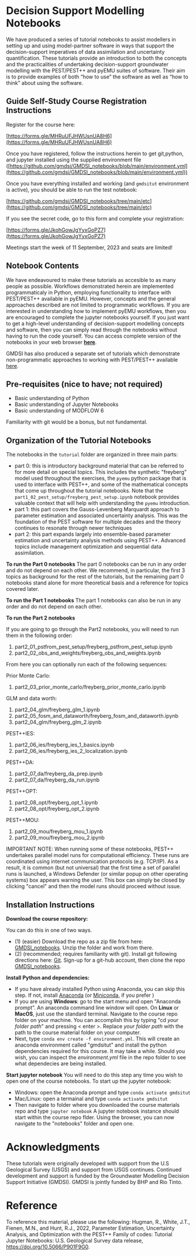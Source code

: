 # Decision Support Modelling Notebooks

We have produced a series of tutorial notebooks to assist modellers in setting up and using model-partner software in ways that support the decision-support imperatives of data assimilation and uncertainty quantification. These tutorials provide an introduction to both the concepts and the practicalities of undertaking decision-support groundwater modelling with the PEST/PEST++ and pyEMU suites of software. Their aim is to provide examples of both “how to use” the software as well as “how to think” about using the software. 

## Guide Self-Study Course Registration Instructions

Register for the course here:

[https://forms.gle/MHRuUFJHWUsnUA8H6](https://forms.gle/MHRuUFJHWUsnUA8H6)

Once you have registered, follow the instructions herein to get git,python, and jupyter installed using the supplied environment file ([https://github.com/gmdsi/GMDSI_notebooks/blob/main/environment.yml](https://github.com/gmdsi/GMDSI_notebooks/blob/main/environment.yml))

Once you have everything installed and working (and `gmdsitut` environment is active), you should be able to run the test notebook:

[https://github.com/gmdsi/GMDSI_notebooks/tree/main/etc](https://github.com/gmdsi/GMDSI_notebooks/tree/main/etc)

If you see the secret code, go to this form and complete your registration:

[https://forms.gle/JkohGowJgYyxGoPZ7](https://forms.gle/JkohGowJgYyxGoPZ7)

Meetings start the week of 11 September, 2023 and seats are limited!

## Notebook Contents

We have endeavoured to make these tutorials as accesible to as many people as possible. Workflows demonstrated herein are implemented programmaticaly in Python, employing functionality to interface with PEST/PEST++ available in pyEMU. However, concepts and the general approaches described are not limited to programmatic workflows. If you are interested in understanding how to implement pyEMU workflows, then you are encouraged to complete the jupyter notebooks yourself. If you just want to get a high-level understanding of decision-support modelling concepts and software, then you can simply read through the notebooks without having to run the code yourself. You can access complete version of the notebooks in your web browser [__here__](https://gmdsi.github.io/GMDSI_notebooks/). 

GMDSI has also produced a separate set of tutorials which demonstrate non-programmatic approaches to working with PEST/PEST++ available [here](https://gmdsi.org/education/tutorials/). 

## Pre-requisites (nice to have; not required)
 - Basic understanding of Python 
 - Basic understanding of Jupyter Notebooks
 - Basic understanding of MODFLOW 6

Familiarity with git would be a bonus, but not fundamental.

## Organization of the Tutorial Notebooks
The notebooks in the `tutorial` folder are organized in three main parts:
 - part 0: this is introductory background material that can be referred to for more detail on special topics. This includes the synthetic "freyberg" model used throughout the exercises, the `pyemu` python package that is used to interface with PEST++, and some of the mathematical concepts that come up throughout the tutorial notebooks. Note that the `part1_02_pest_setup/freyberg_pest_setup.ipynb` notebook provides valuable context that will help with understanding the `pyemu` introduction.
 - part 1: this part covers the Gauss-Levenberg Marquardt approach to parameter estimation and associated uncertainty analysis. This was the foundation of the PEST software for multiple decades and the theory continues to resonate through newer techniques
 - part 2: this part expands largely into ensemble-based parameter estimation and uncertainty analysis methods using PEST++. Advanced topics include management optimization and sequential data assimilation.

**To run the Part 0 notebooks**
The part 0 notebooks can be run in any order and do not depend on each other. We recommend, in particular, the first 3 topics as background for the rest of the tutorials, but the remaining part 0 notebooks stand alone for more theoretical basis and a reference for topics covered later.

**To run the Part 1 notebooks**
The part 1 notebooks can also be run in any order and do not depend on each other.

**To run the Part 2 notebooks**

If you are going to go through the Part2 notebooks, you will need to run them in the following order:
 1. part2_01_pstfrom_pest_setup/freyberg_pstfrom_pest_setup.ipynb
 2. part2_02_obs_and_weights/freyberg_obs_and_weights.ipynb

From here you can optionally run each of the following sequences:

Prior Monte Carlo:
 1. part2_03_prior_monte_carlo/freyberg_prior_monte_carlo.ipynb

GLM and data worth:
 1. part2_04_glm/freyberg_glm_1.ipynb
 2. part2_05_fosm_and_dataworth/freyberg_fosm_and_dataworth.ipynb
 3. part2_04_glm/freyberg_glm_2.ipynb

PEST++IES:
 1. part2_06_ies/freyberg_ies_1_basics.ipynb
 2. part2_06_ies/freyberg_ies_2_localization.ipynb

PEST++DA:
 1. part2_07_da/freyberg_da_prep.ipynb
 2. part2_07_da/freyberg_da_run.ipynb

PEST++OPT: 
 1. part2_08_opt/freyberg_opt_1.ipynb
 2. part2_08_opt/freyberg_opt_2.ipynb

PEST++MOU: 
 1. part2_09_mou/freyberg_mou_1.ipynb
 2. part2_09_mou/freyberg_mou_2.ipynb
 
IMPORTANT NOTE: When running some of these notebooks, PEST++ undertakes parallel model runs for computational efficiency. These runs are coordinated using internet communication protocols (e.g. TCP/IP). As a result, it is common (but not universal) that the first time a set of parallel runs is launched, a Windows Defender (or similar popup on other operating systems) box appears warning the user. This box can simply be closed by clicking "cancel" and then the model runs should proceed without issue.

## Installation Instructions

**Download the course repository:**

You can do this in one of two ways. 
 - (1) (easier) Download the repo as a zip file from here: [GMDSI_notebooks](https://github.com/gmdsi/GMDSI_notebooks). Unzip the folder and work from there.
 - (2) (recommended; requires familiarity with git). Install git following directions here: [Git](https://git-scm.com/book/en/v2/Getting-Started-Installing-Git). Sign-up for a git-hub account, then clone the repo [GMDSI_notebooks](https://github.com/gmdsi/GMDSI_notebooks).

**Install Python and dependencies:**
 - If you have already installed Python using Anaconda, you can skip this step. If not, install [Anaconda](https://www.anaconda.com/products/individual) (or [Miniconda](https://docs.conda.io/en/latest/miniconda.html), if you prefer )
 - If you are using __Windows__: go to the start menu and open "Anaconda prompt". An anaconda command line window will open. On __Linux__ or __MacOS__, just use the standard terminal. Navigate to the course repo folder on your machine. You can accomplish this by typing "cd *your folder path*" and pressing < enter >. Replace *your folder path* with the path to the course material folder on your computer.
 - Next, type `conda env create -f environment.yml`. This will create an anaconda environment called "gmdsitut" and install the python dependencies required for this course. It may take a while. Should you wish, you can inspect the *environment.yml* file in the repo folder to see what dependecies are being installed.

**Start jupyter notebook**
You will need to do this step any time you wish to open one of the course notebooks.
To start up the jupyter notebook:
- Windows: open the Anaconda prompt and type `conda activate gmdsitut`
- Mac/Linux: open a termainal and type `conda activate gmdsitut`
- Then navigate to folder where you downloaded the course materials repo and type `jupyter notebook`
A jupyter notebook instance should start within the course repo flder. Using the browser, you can now navigate to the "notebooks" folder and open one.
 
 # Acknowledgments
 
These tutorials were originally developed with support from the U.S Geological Survey (USGS) and support from USGS continues. Continued development and support is funded by the Groundwater Modelling Decision Support Initiative (GMDSI). GMDSI is jointly funded by BHP and Rio Tinto.

# Reference
To reference this material, please use the following:
Hugman, R., White, J.T., Fienen, M.N., and Hunt, R.J., 2022, Parameter Estimation, Uncertainty Analysis, and Optimization with the PEST++ Family of codes: Tutorial Jupyter Notebooks: U.S. Geological Survey data release, https://doi.org/10.5066/P901F9G0.
